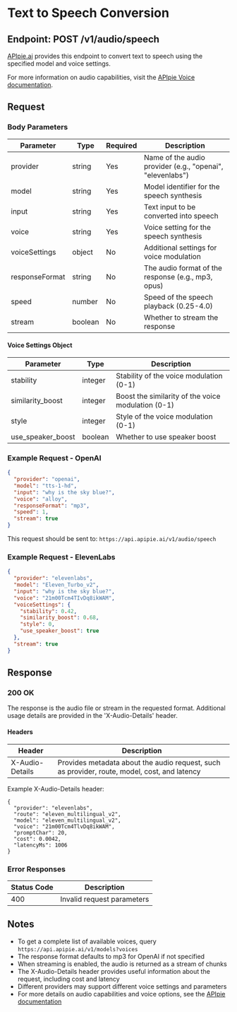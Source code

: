 # Text to Speech Conversion

## Endpoint: POST /v1/audio/speech

[APIpie.ai](https://apipie.ai) provides this endpoint to convert text to speech using the specified model and voice settings.

For more information on audio capabilities, visit the [APIpie Voice documentation](https://apipie.ai/docs/Features/Voices).

## Request

### Body Parameters

| Parameter | Type | Required | Description |
|-----------|------|----------|-------------|
| provider | string | Yes | Name of the audio provider (e.g., "openai", "elevenlabs") |
| model | string | Yes | Model identifier for the speech synthesis |
| input | string | Yes | Text input to be converted into speech |
| voice | string | Yes | Voice setting for the speech synthesis |
| voiceSettings | object | No | Additional settings for voice modulation |
| responseFormat | string | No | The audio format of the response (e.g., mp3, opus) |
| speed | number | No | Speed of the speech playback (0.25-4.0) |
| stream | boolean | No | Whether to stream the response |

#### Voice Settings Object

| Parameter | Type | Description |
|-----------|------|-------------|
| stability | integer | Stability of the voice modulation (0-1) |
| similarity_boost | integer | Boost the similarity of the voice modulation (0-1) |
| style | integer | Style of the voice modulation (0-1) |
| use_speaker_boost | boolean | Whether to use speaker boost |

### Example Request - OpenAI

```json
{
  "provider": "openai",
  "model": "tts-1-hd",
  "input": "why is the sky blue?",
  "voice": "alloy",
  "responseFormat": "mp3",
  "speed": 1,
  "stream": true
}
```

This request should be sent to: `https://api.apipie.ai/v1/audio/speech`

### Example Request - ElevenLabs

```json
{
  "provider": "elevenlabs",
  "model": "Eleven_Turbo_v2",
  "input": "why is the sky blue?",
  "voice": "21m00Tcm4TIvDq8ikWAM",
  "voiceSettings": {
    "stability": 0.42,
    "similarity_boost": 0.68,
    "style": 0,
    "use_speaker_boost": true
  },
  "stream": true
}
```

## Response

### 200 OK

The response is the audio file or stream in the requested format. Additional usage details are provided in the 'X-Audio-Details' header.

#### Headers

| Header | Description |
|--------|-------------|
| X-Audio-Details | Provides metadata about the audio request, such as provider, route, model, cost, and latency |

Example X-Audio-Details header:
```
{
  "provider": "elevenlabs",
  "route": "eleven_multilingual_v2",
  "model": "eleven_multilingual_v2",
  "voice": "21m00Tcm4TlvDq8ikWAM",
  "promptChar": 20,
  "cost": 0.0042,
  "latencyMs": 1006
}
```

### Error Responses

| Status Code | Description |
|-------------|-------------|
| 400 | Invalid request parameters |

## Notes

- To get a complete list of available voices, query `https://api.apipie.ai/v1/models?voices`
- The response format defaults to mp3 for OpenAI if not specified
- When streaming is enabled, the audio is returned as a stream of chunks
- The X-Audio-Details header provides useful information about the request, including cost and latency
- Different providers may support different voice settings and parameters
- For more details on audio capabilities and voice options, see the [APIpie documentation](https://apipie.ai/docs)
